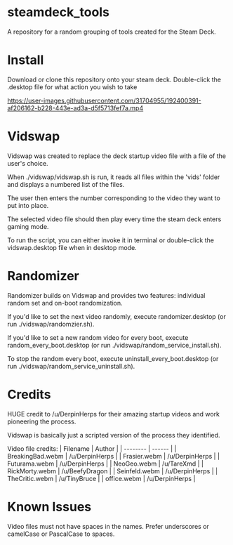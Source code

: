 # steamdeck_tools

A repository for a random grouping of tools created for the Steam Deck.

# Install

Download or clone this repository onto your steam deck. Double-click the .desktop file for what action you wish to take

https://user-images.githubusercontent.com/31704955/192400391-af206162-b228-443e-ad3a-d5f5713fef7a.mp4

# Vidswap

Vidswap was created to replace the deck startup video file with a file of the user's choice.

When ./vidswap/vidswap.sh is run, it reads all files within the 'vids' folder and displays a numbered list of the files.

The user then enters the number corresponding to the video they want to put into place.

The selected video file should then play every time the steam deck enters gaming mode.

To run the script, you can either invoke it in terminal or double-click the vidswap.desktop file when in desktop mode.

# Randomizer

Randomizer builds on Vidswap and provides two features: individual random set and on-boot randomization.

If you'd like to set the next video randomly, execute randomizer.desktop (or run ./vidswap/randomzier.sh).

If you'd like to set a new random video for every boot, execute random_every_boot.desktop (or run ./vidswap/random_service_install.sh).

To stop the random every boot, execute uninstall_every_boot.desktop (or run ./vidswap/random_service_uninstall.sh).

# Credits

HUGE credit to /u/DerpinHerps for their amazing startup videos and work pioneering the process.

Vidswap is basically just a scripted version of the process they identified.

Video file credits:
| Filename | Author |
| -------- | ------ |
| BreakingBad.webm | /u/DerpinHerps |
| Frasier.webm | /u/DerpinHerps |
| Futurama.webm | /u/DerpinHerps |
| NeoGeo.webm | /u/TareXmd | 
| RickMorty.webm | /u/BeefyDragon |
| Seinfeld.webm | /u/DerpinHerps |
| TheCritic.webm | /u/TinyBruce |
| office.webm | /u/DerpinHerps |


# Known Issues

Video files must not have spaces in the names. Prefer underscores or camelCase or PascalCase to spaces.
